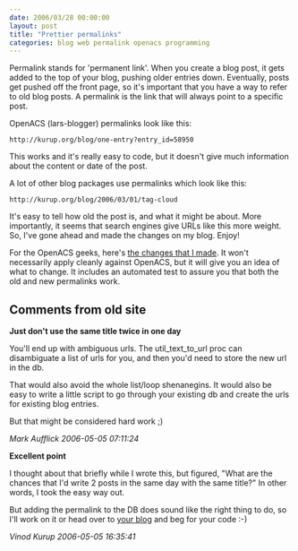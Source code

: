 ```yaml
---
date: 2006/03/28 00:00:00
layout: post
title: "Prettier permalinks"
categories: blog web permalink openacs programming
---
```


Permalink stands for 'permanent link'. When you create a blog post, it gets added to the top of your blog, pushing older entries down. Eventually, posts get pushed off the front page, so it's important that you have a way to refer to old blog posts. A permalink is the link that will always point to a specific post.

OpenACS (lars-blogger) permalinks look like this:

    http://kurup.org/blog/one-entry?entry_id=58950

This works and it's really easy to code, but it doesn't give much information about the content or date of the post.

A lot of other blog packages use permalinks which look like this:

    http://kurup.org/blog/2006/03/01/tag-cloud

It's easy to tell how old the post is, and what it might be about. More importantly, it seems that search engines give URLs like this more weight. So, I've gone ahead and made the changes on my blog. Enjoy!

For the OpenACS geeks, here's [the changes that I made](http://kurup.org/acs/blog_permalink). It won't necessarily apply cleanly against OpenACS, but it will give you an idea of what to change. It includes an automated test to assure you that both the old and new permalinks work.

<div id="comment-box">
<h2>Comments from old site</h2>

<div class="one-comment">
<p><b>Just don't use the same title twice in one day</b></p>
<p>
You'll end up with ambiguous urls. The util_text_to_url proc can
disambiguate a list of urls for you, and then you'd need to store the
new url in the db.
</p>
<p>
That would also avoid the whole list/loop shenanegins. It would also
be easy to write a little script to go through your existing db and
create the urls for existing blog entries.
</p>
<p>
But that might be considered hard work ;)
</p>
<address class="signature">
<span class="author">Mark Aufflick</span>
<span class="date">2006-05-05 07:11:24</span>
</address>
</div>

<div class="my-comment">
<p><b>Excellent point</b></p>
<p>
I thought about that briefly while I wrote this, but figured, "What
are the chances that I'd write 2 posts in the same day with the same
title?" In other words, I took the easy way out.
</p>
<p>
But adding the permalink to the DB does sound like the right thing to
do, so I'll work on it or head over to <a
href="http://mark.aufflick.com/blog/2006/05/05/friendly-blog-links">your
blog</a> and beg for your code :-)
</p>
<address class="signature">
<span class="author">Vinod Kurup</span>
<span class="date">2006-05-05 16:35:41</span>
</address>
</div>

</div>
